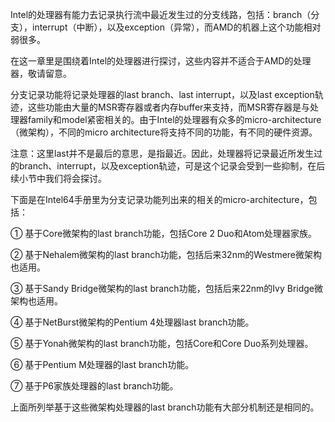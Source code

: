 Intel的处理器有能力去记录执行流中最近发生过的分支线路，包括：branch（分支），interrupt（中断），以及exception（异常），而AMD的机器上这个功能相对弱很多。

在这一章里是围绕着Intel的处理器进行探讨，这些内容并不适合于AMD的处理器，敬请留意。

分支记录功能将记录处理器的last branch、last interrupt，以及last exception轨迹，这些功能由大量的MSR寄存器或者内存buffer来支持，而MSR寄存器是与处理器family和model紧密相关的。由于Intel的处理器有众多的micro-architecture（微架构），不同的micro architecture将支持不同的功能，有不同的硬件资源。

注意：这里last并不是最后的意思，是指最近。因此，处理器将记录最近所发生过的branch、interrupt，以及exception轨迹，可是这个记录会受到一些抑制，在后续小节中我们将会探讨。

下面是在Intel64手册里为分支记录功能列出来的相关的micro-architecture，包括：

① 基于Core微架构的last branch功能，包括Core 2 Duo和Atom处理器家族。

② 基于Nehalem微架构的last branch功能，包括后来32nm的Westmere微架构也适用。

③ 基于Sandy Bridge微架构的last branch功能，包括后来22nm的Ivy Bridge微架构也适用。

④ 基于NetBurst微架构的Pentium 4处理器last branch功能。

⑤ 基于Yonah微架构的last branch功能，包括Core和Core Duo系列处理器。

⑥ 基于Pentium M处理器的last branch功能。

⑦ 基于P6家族处理器的last branch功能。

上面所列举基于这些微架构处理器的last branch功能有大部分机制还是相同的。
